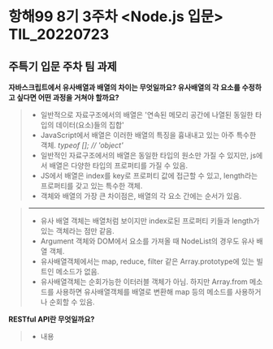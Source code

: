 # 항해99 8기 3주차 <Node.js 입문> TIL_20220723 #
## 주특기 입문 주차 팀 과제 ##
**자바스크립트에서 유사배열과 배열의 차이는 무엇일까요?
유사배열의 각 요소를 수정하고 싶다면 어떤 과정을 거쳐야 할까요?**
>   * 일반적으로 자료구조에서의 배열은 '연속된 메모리 공간에 나열된 동일한 타입의 데이터(요소)들의 집합'
>   * JavaScript에서 배열은 이러한 배열의 특징을 흉내내고 있는 아주 특수한 객체.  *typeof []; // 'object'*
>   * 일반적인 자료구조에서의 배열은 동일한 타입의 원소만 가질 수 있지만, js에서 배열은 다양한 타입의 프로퍼티를 가질 수 있음.
>   * JS에서 배열은 index를 key로 프로퍼티 값에 접근할 수 있고, length라는 프로퍼티를 갖고 있는 특수한 객체.
>   * 객체와 배열의 가장 큰 차이점은, 배열의 각 요소 간에는 순서가 있음.

>   ---
>   * 유사 배열 객체는 배열처럼 보이지만 index로된 프로퍼티 키들과 length가 있는 객체라는 점만 같음.
>   * Argument 객체와 DOM에서 요소를 가져올 때 NodeList의 경우도 유사 배열 객체.
>   * 유사배열객체에서는 map, reduce, filter 같은 Array.prototype에 있는 빌트인 메소드가 없음.
>   * 유사배열객체는 순회가능한 이터러블 객체가 아님. 하지만 Array.from 메소드를 사용하면 유사배열객체를 배열로 변환해 map 등의 메소드를 사용하거나 순회할 수 있음.

**RESTful API란 무엇일까요?**
>   * 내용  
